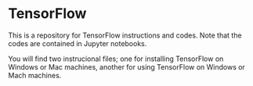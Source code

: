 # TensorFlow
This is a repository for TensorFlow instructions and codes.  Note that the codes are contained in Jupyter notebooks.

You will find two instrucional files; one for installing TensorFlow on Windows or Mac machines, another for using 
TensorFlow on Windows or Mach machines.  

